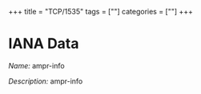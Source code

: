 +++
title = "TCP/1535"
tags = [""]
categories = [""]
+++

# IANA Data

_Name:_ ampr-info

_Description:_ ampr-info

